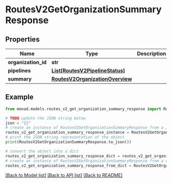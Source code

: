 # RoutesV2GetOrganizationSummaryResponse


## Properties

Name | Type | Description | Notes
------------ | ------------- | ------------- | -------------
**organization_id** | **str** |  | 
**pipelines** | [**List[RoutesV2PipelineStatus]**](RoutesV2PipelineStatus.md) |  | [optional] 
**summary** | [**RoutesV2OrganizationOverview**](RoutesV2OrganizationOverview.md) |  | [optional] 

## Example

```python
from monad.models.routes_v2_get_organization_summary_response import RoutesV2GetOrganizationSummaryResponse

# TODO update the JSON string below
json = "{}"
# create an instance of RoutesV2GetOrganizationSummaryResponse from a JSON string
routes_v2_get_organization_summary_response_instance = RoutesV2GetOrganizationSummaryResponse.from_json(json)
# print the JSON string representation of the object
print(RoutesV2GetOrganizationSummaryResponse.to_json())

# convert the object into a dict
routes_v2_get_organization_summary_response_dict = routes_v2_get_organization_summary_response_instance.to_dict()
# create an instance of RoutesV2GetOrganizationSummaryResponse from a dict
routes_v2_get_organization_summary_response_from_dict = RoutesV2GetOrganizationSummaryResponse.from_dict(routes_v2_get_organization_summary_response_dict)
```
[[Back to Model list]](../README.md#documentation-for-models) [[Back to API list]](../README.md#documentation-for-api-endpoints) [[Back to README]](../README.md)


